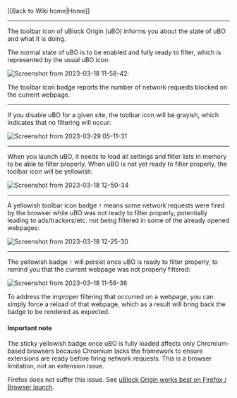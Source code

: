 [[Back to Wiki home|Home]]

***

The toolbar icon of uBlock Origin (uBO) informs you about the state of uBO and what it is doing.

The normal state of uBO is to be enabled and fully ready to filter, which is represented by the usual uBO icon:

![Screenshot from 2023-03-18 11-58-42](https://user-images.githubusercontent.com/585534/226121677-aa0b3547-1e44-4c97-9887-020b2c79ede4.png): 

The toolbar icon badge reports the number of network requests blocked on the current webpage.

---

If you disable uBO for a given site, the toolbar icon will be grayish, which indicates that no filtering will occur:

![Screenshot from 2023-03-29 05-11-31](https://user-images.githubusercontent.com/585534/228486438-e1e9bc56-40cc-4ff0-b97d-53d354bb3252.png)

---

When you launch uBO, it needs to load all settings and filter lists in memory to be able to filter properly. When uBO is not yet ready to filter properly, the toolbar icon will be yellowish:

![Screenshot from 2023-03-18 12-50-34](https://user-images.githubusercontent.com/585534/226121557-0428852b-59a6-4320-ab77-d5ca68a8cdf7.png)

---

A yellowish toolbar icon badge `!` means some network requests were fired by the browser while uBO was not ready to filter properly, potentially leading to ads/trackers/etc. not being filtered in some of the already opened webpages:

![Screenshot from 2023-03-18 12-25-30](https://user-images.githubusercontent.com/585534/226121582-ce77b8ef-be4f-4214-97c9-a11497045cef.png)

---

The yellowish badge `!` will persist once uBO is ready to filter properly, to remind you that the current webpage was not properly filtered:

![Screenshot from 2023-03-18 11-58-36](https://user-images.githubusercontent.com/585534/226121627-27b1ae78-58a0-454a-aa74-658944197096.png)

To address the improper filtering that occurred on a webpage, you can simply force a reload of that webpage, which as a result will bring back the badge to be rendered as expected.

#### Important note ####

The sticky yellowish badge once uBO is fully loaded affects only Chromium-based browsers because Chromium lacks the framework to ensure extensions are ready before firing network requests. This is a browser limitation, not an extension issue.

Firefox does not suffer this issue. See [uBlock Origin works best on Firefox / Browser launch](./uBlock-Origin-works-best-on-Firefox#browser-launch).
